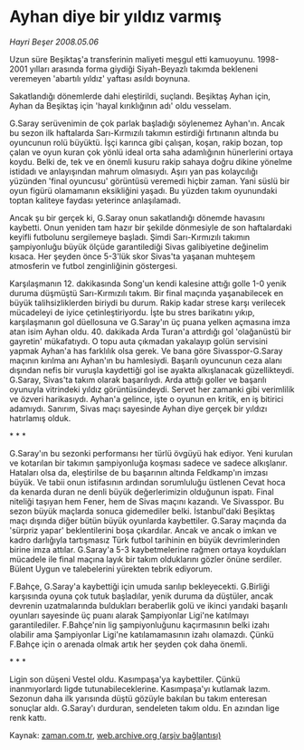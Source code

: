 # Ayhan diye bir yıldız varmış

*Hayri Beşer 2008.05.06*

<tr><td class="metin" colspan="2" style="padding-top: 20px; padding-left: 5px; padding-right: 10px;">Uzun süre Beşiktaş'a transferinin maliyeti meşgul etti kamuoyunu. 1998-2001 yılları arasında forma giydiği Siyah-Beyazlı takımda bekleneni veremeyen 'abartılı yıldız' yaftası asıldı boynuna.</td></tr><tr><td class="metin" colspan="2" style="padding-top: 20px; padding-left: 5px; padding-right: 10px;"><p>Sakatlandığı dönemlerde dahi eleştirildi, suçlandı. Beşiktaş Ayhan için, Ayhan da Beşiktaş için 'hayal kırıklığının adı' oldu vesselam.
<p>G.Saray serüvenimin de çok parlak başladığı söylenemez Ayhan'ın. Ancak bu sezon ilk haftalarda Sarı-Kırmızılı takımın estirdiği fırtınanın altında bu oyuncunun rolü büyüktü. İşçi karınca gibi çalışan, koşan, rakip bozan, top çalan ve oyun kuran çok yönlü ideal orta saha adamlığının hünerlerini ortaya koydu. Belki de, tek ve en önemli kusuru rakip sahaya doğru dikine yönelme istidadı ve anlayışından mahrum olmasıydı. Aşırı yan pas kolaycılığı yüzünden 'final oyuncusu' görüntüsü veremedi hiçbir zaman. Yani süslü bir oyun figürü olamamanın eksikliğini yaşadı. Bu yüzden takım oyunundaki toptan kaliteye faydası yeterince anlaşılamadı.
<p>Ancak şu bir gerçek ki, G.Saray onun sakatlandığı dönemde havasını kaybetti. Onun yeniden tam hazır bir şekilde dönmesiyle de son haftalardaki keyifli futbolunu sergilemeye başladı. Şimdi Sarı-Kırmızılı takımın şampiyonluğu büyük ölçüde garantilediği Sivas galibiyetine değinelim kısaca. Her şeyden önce 5-3'lük skor Sivas'ta yaşanan muhteşem atmosferin ve futbol zenginliğinin göstergesi. 
<p>Karşılaşmanın 12. dakikasında Song'un kendi kalesine attığı golle 1-0 yenik duruma düşmüştü Sarı-Kırmızılı takım. Bir final maçında yaşanabilecek en büyük talihsizliklerden biriydi bu durum. Rakip kadar strese karşı verilecek mücadeleyi de iyice çetinleştiriyordu. İşte bu stres barikatını yıkıp, karşılaşmanın gol düellosuna ve G.Saray'ın üç puana yelken açmasına imza atan isim Ayhan oldu. 40. dakikada Arda Turan'a attırdığı gol 'olağanüstü bir gayretin' mükafatıydı. O topu auta çıkmadan yakalayıp golün servisini yapmak Ayhan'a has farklılık olsa gerek. Ve bana göre Sivasspor-G.Saray maçının kırılma anı Ayhan'ın bu hamlesiydi. Başarılı oyuncunun ceza alanı dışından nefis bir vuruşla kaydettiği gol ise ayakta alkışlanacak güzellikteydi. G.Saray, Sivas'ta takım olarak başarılıydı. Arda attığı goller ve başarılı oyunuyla vitrindeki yıldız görüntüsündeydi. Servet her zamanki gibi verimlilik ve özveri harikasıydı. Ayhan'a gelince, işte o oyunun en kritik, en iş bitirici adamıydı. Sanırım, Sivas maçı sayesinde Ayhan diye gerçek bir yıldızı hatırlamış olduk.
<p>* * *
<p>G.Saray'ın bu sezonki performansı her türlü övgüyü hak ediyor. Yeni kurulan ve kotarılan bir takımın şampiyonluğa koşması sadece ve sadece alkışlanır. Hataları olsa da, eleştirilse de bu başarının altında Feldkamp'ın imzası büyük. Ve tabii onun istifasının ardından sorumluluğu üstlenen Cevat hoca da kenarda duran ne denli büyük değerlerimizin olduğunun ispatı. Final niteliği taşıyan hem Fener, hem de Sivas maçını kazandı. Ve Sivasspor. Bu sezon büyük maçlarda sonuca gidemediler belki. İstanbul'daki Beşiktaş maçı dışında diğer bütün büyük oyunlarda kaybettiler. G.Saray maçında da 'sürpriz yapar' beklentilerini boşa çıkardılar. Ancak ve ancak o imkan ve kadro darlığıyla tartışmasız Türk futbol tarihinin en büyük devrimlerinden birine imza attılar. G.Saray'a 5-3 kaybetmelerine rağmen ortaya koydukları mücadele ile final maçına layık bir takım olduklarını gözler önüne serdiler. Bülent Uygun ve talebelerini yürekten tebrik ediyorum.
<p>F.Bahçe, G.Saray'a kaybettiği için umuda sarılıp bekleyecekti. G.Birliği karşısında oyuna çok tutuk başladılar, yenik duruma da düştüler, ancak devrenin uzatmalarında buldukları beraberlik golü ve ikinci yarıdaki başarılı oyunları sayesinde üç puanı alarak Şampiyonlar Ligi'ne katılmayı garantilediler. F.Bahçe'nin lig şampiyonluğunu kaçırmasının belki izahı olabilir ama Şampiyonlar Ligi'ne katılamamasının izahı olamazdı. Çünkü F.Bahçe için o arenada olmak artık her şeyden çok daha önemli.
<p>* * *
<p>Ligin son düşeni Vestel oldu. Kasımpaşa'ya kaybettiler. Çünkü inanmıyorlardı ligde tutunabileceklerine. Kasımpaşa'yı kutlamak lazım. Sezonun daha ilk yarısında düştü gözüyle bakılan bu takım enteresan sonuçlar aldı. G.Saray'ı durduran, sendeleten takım oldu. En azından lige renk kattı.<br/></p></p></p></p></p></p></p></p></p></td></tr>

Kaynak: [zaman.com.tr](http://zaman.com.tr/yazar.do?yazino=685780), [web.archive.org (arşiv bağlantısı)](http://web.archive.org/web/20080716062404/http://www.zaman.com.tr:80/yazar.do?yazino=685780)
